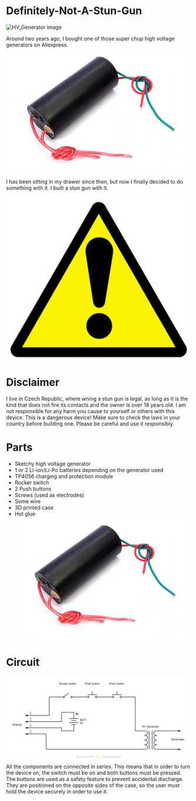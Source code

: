 # Definitely-Not-A-Stun-Gun

![HV_Generator image](images/Stun-Gun.png)

Around two years ago, I bought one of those super chup high voltage generators on Aliexpress.
![HV_Generator image](images/HV_Generator.png)
I has been sitting in my drawer since then, but now I finally decided to do something with it.
I built a stun gun with it.


![Warning sign](images/Warning.png)
# Disclaimer
I live in Czech Republic, where wning a stun gun is legal, as long as it is the kind that does not fire its contacts and the owner is over 18 years old.
I am not responsible for any harm you cause to yourself or others with this device.
This is a dangerous device!
Make sure to check the laws in your country before building one.
Please be careful and use it responsibly.


# Parts
- Sketchy high voltage generator
- 1 or 2 Li-ion/Li-Po batteries depending on the generator used
- TP4056 charging and protection module
- Rocker switch
- 2 Push buttons
- Screws (used as electrodes)
- Some wire
- 3D printed case
- Hot glue
![CAD](images/HV_Generator.png)

# Circuit
![Circuit](images/Schematic.png)
All the components are connected in series.
This means that in order to turn the device on, the switch must be on and both buttons must be pressed.
The buttons are used as a safety feature to prevent accidental discharge.
They are positioned on the opposite sides of the case, so the user must hold the device securely in order to use it.
